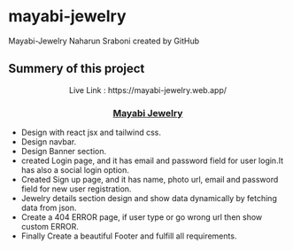 # mayabi-jewelry
Mayabi-Jewelry   Naharun Sraboni created by GitHub 
## Summery of this project

<p align="center">Live Link : https://mayabi-jewelry.web.app/ </p >
  <h3 align="center"><a href="https://mayabi-jewelry.web.app/">Mayabi Jewelry</a></h3>
  
  * Design with react jsx and tailwind css.
  * Design navbar.
  * Design Banner section.
  * created Login page, and it has email and password field for user login.It has also  a social login option.
  * Created Sign up page, and it has name, photo url, email and password field for new user registration.
  * Jewelry details section design and show data dynamically by fetching data from json.
  * Create a 404 ERROR page, if user type or go wrong url then show custom ERROR.
  * Finally Create a beautiful Footer and fulfill all requirements.
